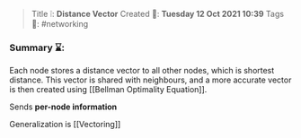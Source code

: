 > Title ❕: **Distance Vector**
> Created 📅: **Tuesday 12 Oct 2021 10:39**
  Tags 📎: #networking 

### Summary ⌛:
Each node stores a distance vector to all other nodes, which is shortest distance. This vector is shared with neighbours, and a more accurate vector is then created using [[Bellman Optimality Equation]].

Sends **per-node information**

Generalization is [[Vectoring]]
